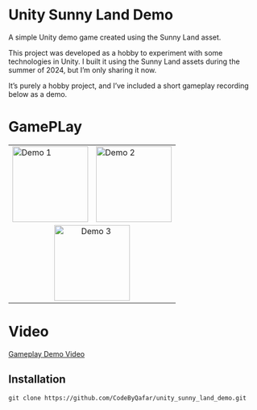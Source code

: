 # Unity Sunny Land Demo

A simple Unity demo game created using the Sunny Land asset.

This project was developed as a hobby to experiment with some technologies in Unity. I built it using the Sunny Land assets during the summer of 2024, but I’m only sharing it now.

It’s purely a hobby project, and I’ve included a short gameplay recording below as a demo.

# GamePLay 

<table>
  <tr>
    <td><img src="Recordings/demo-gameplay-1.gif" alt="Demo 1" height="150" /></td>
    <td><img src="Recordings/demo-gameplay-2.gif" alt="Demo 2" height="150" /></td>
  </tr>
  <tr>
    <td colspan="2" align="center">
      <img src="Recordings/demo-gameplay-3.gif" alt="Demo 3" height="150" />
    </td>
  </tr>
</table>

# Video
[Gameplay Demo Video](Recordings/demo-gameplay.mp4)



## Installation

`git clone https://github.com/CodeByQafar/unity_sunny_land_demo.git`

